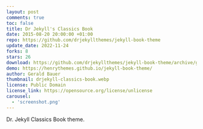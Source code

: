 ```yaml
---
layout: post
comments: true
toc: false
title: Dr Jekyll's Classics Book
date: 2015-08-20 20:00:00 +01:00
repo: https://github.com/drjekyllthemes/jekyll-book-theme
update_date: 2022-11-24
forks: 8
stars: 26
download: https://github.com/drjekyllthemes/jekyll-book-theme/archive/gh-pages.zip
demo: https://henrythemes.github.io/jekyll-book-theme/
author: Gerald Bauer
thumbnail: drjekyll-classics-book.webp
license: Public Domain
license_link: https://opensource.org/license/unlicense
carousel:
  - 'screenshot.png'
---
```


Dr. Jekyll Classics Book theme.
